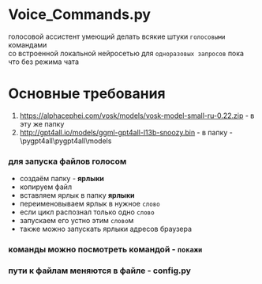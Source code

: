 # Voice_Commands.py

голосовой ассистент умеющий делать всякие штуки `голосовыми` командами  
со встроенной локальной нейросетью для `одноразовых запросов` пока что без режима чата

# Основные требования
1. https://alphacephei.com/vosk/models/vosk-model-small-ru-0.22.zip - в эту же папку  
2. http://gpt4all.io/models/ggml-gpt4all-l13b-snoozy.bin            - в папку - \pygpt4all\pygpt4all\models

### для запуска файлов голосом   
* создаём папку - **ярлыки** 
* копируем файл   
* вставляем ярлык в папку **ярлыки**                
* переименовываем ярлык в нужное `слово`     
* если цикл распознал только одно `слово`
* запускаем его устно этим `слово`м 
* также можно запускать ярлыки адресов браузера

### команды можно посмотреть командой - `покажи`

### пути к файлам меняются в файле - config.py



